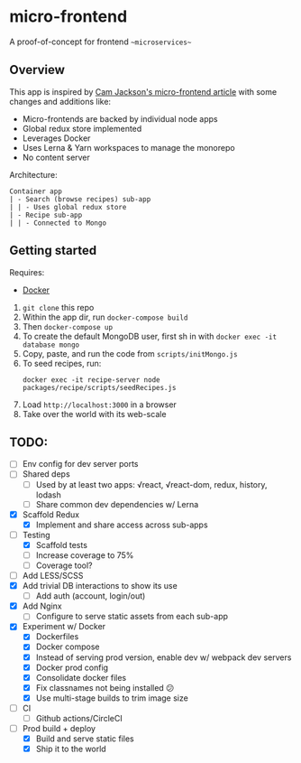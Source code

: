 # micro-frontend

A proof-of-concept for frontend `~microservices~`

## Overview

This app is inspired by [Cam Jackson's micro-frontend article](https://martinfowler.com/articles/micro-frontends.html)
with some changes and additions like:

- Micro-frontends are backed by individual node apps
- Global redux store implemented
- Leverages Docker
- Uses Lerna & Yarn workspaces to manage the monorepo
- No content server

Architecture:
```
Container app
| - Search (browse recipes) sub-app
| | - Uses global redux store
| - Recipe sub-app
| | - Connected to Mongo
```

## Getting started

Requires:
- [Docker](https://www.docker.com/products/docker-desktop)

1. `git clone` this repo
2. Within the app dir, run `docker-compose build`
3. Then `docker-compose up`
4. To create the default MongoDB user, first sh in with `docker exec -it database mongo`
5. Copy, paste, and run the code from `scripts/initMongo.js`
6. To seed recipes, run:
   ```
   docker exec -it recipe-server node packages/recipe/scripts/seedRecipes.js
   ```
7. Load `http://localhost:3000` in a browser
8. Take over the world with its web-scale

## TODO:

- [ ] Env config for dev server ports
- [ ] Shared deps
  - [ ] Used by at least two apps: √react, √react-dom, redux, history, lodash
  - [ ] Share common dev dependencies w/ Lerna
- [x] Scaffold Redux
    - [x] Implement and share access across sub-apps
- [ ] Testing
  - [x] Scaffold tests
  - [ ] Increase coverage to 75%
  - [ ] Coverage tool?
- [ ] Add LESS/SCSS
- [x] Add trivial DB interactions to show its use
  - [ ] Add auth (account, login/out)
- [x] Add Nginx
  - [ ] Configure to serve static assets from each sub-app
- [x] Experiment w/ Docker
  - [x] Dockerfiles
  - [x] Docker compose
  - [x] Instead of serving prod version, enable dev w/ webpack dev servers
  - [x] Docker prod config
  - [x] Consolidate docker files
  - [x] Fix classnames not being installed :confused:
  - [x] Use multi-stage builds to trim image size
- [ ] CI
  - [ ] Github actions/CircleCI
- [ ] Prod build + deploy
  - [x] Build and serve static files
  - [x] Ship it to the world
